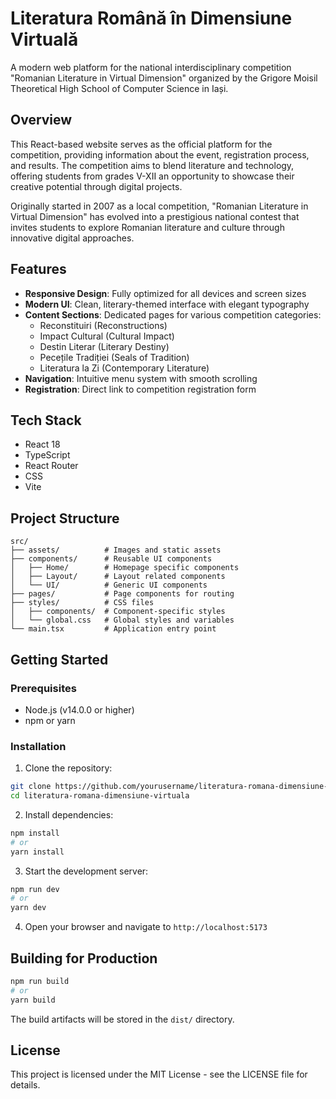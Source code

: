 # Literatura Română în Dimensiune Virtuală

A modern web platform for the national interdisciplinary competition "Romanian Literature in Virtual Dimension" organized by the Grigore Moisil Theoretical High School of Computer Science in Iași.

## Overview

This React-based website serves as the official platform for the competition, providing information about the event, registration process, and results. The competition aims to blend literature and technology, offering students from grades V-XII an opportunity to showcase their creative potential through digital projects.

Originally started in 2007 as a local competition, "Romanian Literature in Virtual Dimension" has evolved into a prestigious national contest that invites students to explore Romanian literature and culture through innovative digital approaches.

## Features

- **Responsive Design**: Fully optimized for all devices and screen sizes
- **Modern UI**: Clean, literary-themed interface with elegant typography
- **Content Sections**: Dedicated pages for various competition categories:
  - Reconstituiri (Reconstructions)
  - Impact Cultural (Cultural Impact)
  - Destin Literar (Literary Destiny)
  - Pecețile Tradiției (Seals of Tradition)
  - Literatura la Zi (Contemporary Literature)
- **Navigation**: Intuitive menu system with smooth scrolling
- **Registration**: Direct link to competition registration form

## Tech Stack

- React 18
- TypeScript
- React Router
- CSS
- Vite

## Project Structure

```
src/
├── assets/          # Images and static assets
├── components/      # Reusable UI components
│   ├── Home/        # Homepage specific components
│   ├── Layout/      # Layout related components
│   └── UI/          # Generic UI components
├── pages/           # Page components for routing
├── styles/          # CSS files
│   ├── components/  # Component-specific styles
│   └── global.css   # Global styles and variables
└── main.tsx         # Application entry point
```

## Getting Started

### Prerequisites

- Node.js (v14.0.0 or higher)
- npm or yarn

### Installation

1. Clone the repository:
```bash
git clone https://github.com/yourusername/literatura-romana-dimensiune-virtuala.git
cd literatura-romana-dimensiune-virtuala
```

2. Install dependencies:
```bash
npm install
# or
yarn install
```

3. Start the development server:
```bash
npm run dev
# or
yarn dev
```

4. Open your browser and navigate to `http://localhost:5173`

## Building for Production

```bash
npm run build
# or
yarn build
```

The build artifacts will be stored in the `dist/` directory.

## License

This project is licensed under the MIT License - see the LICENSE file for details.